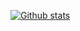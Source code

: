 [![Github stats](https://github-readme-stats.vercel.app/api?username=0x7o&show_icons=true&include_all_commits=true)](https://github.com/n/github-readme-stats)
